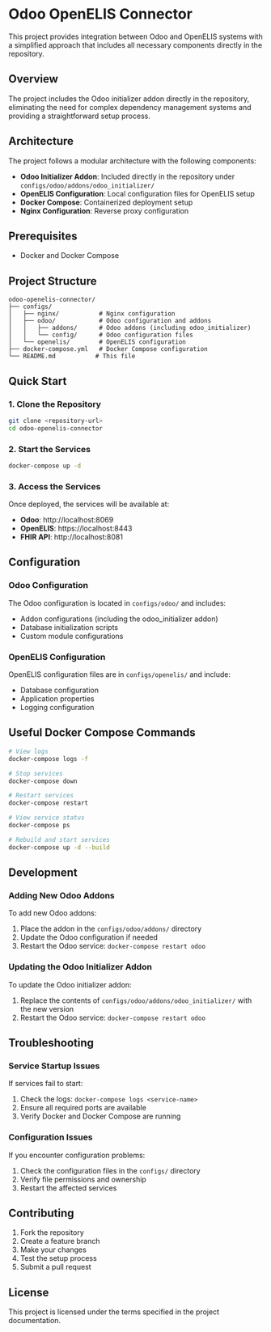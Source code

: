 # Odoo OpenELIS Connector

This project provides integration between Odoo and OpenELIS systems with a simplified approach that includes all necessary components directly in the repository.

## Overview

The project includes the Odoo initializer addon directly in the repository, eliminating the need for complex dependency management systems and providing a straightforward setup process.

## Architecture

The project follows a modular architecture with the following components:

- **Odoo Initializer Addon**: Included directly in the repository under `configs/odoo/addons/odoo_initializer/`
- **OpenELIS Configuration**: Local configuration files for OpenELIS setup
- **Docker Compose**: Containerized deployment setup
- **Nginx Configuration**: Reverse proxy configuration

## Prerequisites

- Docker and Docker Compose

## Project Structure

```
odoo-openelis-connector/
├── configs/
│   ├── nginx/           # Nginx configuration
│   ├── odoo/            # Odoo configuration and addons
│   │   ├── addons/      # Odoo addons (including odoo_initializer)
│   │   └── config/      # Odoo configuration files
│   └── openelis/        # OpenELIS configuration
├── docker-compose.yml   # Docker Compose configuration
└── README.md           # This file
```

## Quick Start

### 1. Clone the Repository

```bash
git clone <repository-url>
cd odoo-openelis-connector
```

### 2. Start the Services

```bash
docker-compose up -d
```

### 3. Access the Services

Once deployed, the services will be available at:

- **Odoo**: http://localhost:8069
- **OpenELIS**: https://localhost:8443
- **FHIR API**: http://localhost:8081

## Configuration

### Odoo Configuration

The Odoo configuration is located in `configs/odoo/` and includes:
- Addon configurations (including the odoo_initializer addon)
- Database initialization scripts
- Custom module configurations

### OpenELIS Configuration

OpenELIS configuration files are in `configs/openelis/` and include:
- Database configuration
- Application properties
- Logging configuration

## Useful Docker Compose Commands

```bash
# View logs
docker-compose logs -f

# Stop services
docker-compose down

# Restart services
docker-compose restart

# View service status
docker-compose ps

# Rebuild and start services
docker-compose up -d --build
```

## Development

### Adding New Odoo Addons

To add new Odoo addons:

1. Place the addon in the `configs/odoo/addons/` directory
2. Update the Odoo configuration if needed
3. Restart the Odoo service: `docker-compose restart odoo`

### Updating the Odoo Initializer Addon

To update the Odoo initializer addon:

1. Replace the contents of `configs/odoo/addons/odoo_initializer/` with the new version
2. Restart the Odoo service: `docker-compose restart odoo`

## Troubleshooting

### Service Startup Issues

If services fail to start:

1. Check the logs: `docker-compose logs <service-name>`
2. Ensure all required ports are available
3. Verify Docker and Docker Compose are running

### Configuration Issues

If you encounter configuration problems:

1. Check the configuration files in the `configs/` directory
2. Verify file permissions and ownership
3. Restart the affected services

## Contributing

1. Fork the repository
2. Create a feature branch
3. Make your changes
4. Test the setup process
5. Submit a pull request

## License

This project is licensed under the terms specified in the project documentation.

